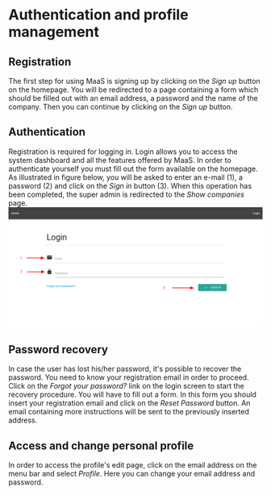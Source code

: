 # Authentication and profile management
## Registration
The first step for using MaaS is signing up by clicking on the *Sign up* button on the homepage. You will be redirected to a page containing a form which should be filled out with an email address, a password and the name of the company. Then you can continue by clicking on the *Sign up* button.

## Authentication
Registration is required for logging in. Login allows you to access the system dashboard and all the features offered by MaaS. In order to authenticate yourself you must fill out the form available on the homepage. As illustrated in figure below, you will be asked to enter an e-mail (1), a password (2) and click on the *Sign in* button (3). When this operation has been completed, the super admin is redirected to the *Show companies* page.
![](../img/login.png)

## Password recovery
In case the user has lost his/her password, it's possible to recover the password. You need to know your registration email in order to proceed. Click on the *Forgot your password?* link on the login screen to start the recovery procedure.
You will have to fill out a form. In this form you should insert your registration email and click on the *Reset Password* button. An email containing more instructions will be sent to the previously inserted address.

## Access and change personal profile
In order to access the profile's edit page, click on the email address on the menu bar and select *Profile*. Here you can change your email address and password.
